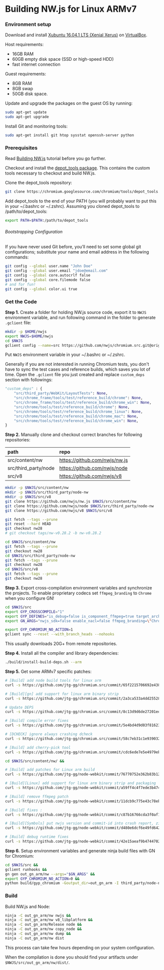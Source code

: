 # Building NW.js for Linux ARMv7

### Environment setup

Download and install [Xubuntu 16.04.1 LTS (Xenial Xerus)] on [VirtualBox].

Host requirements:

  - 16GB RAM
  - 60GB empty disk space (SSD or high-speed HDD)
  - fast internet connection

Guest requirements:

  - 8GB RAM
  - 8GB swap
  - 50GB disk space.


Update and upgrade the packages on the guest OS by running:
```bash
sudo apt-get update
sudo apt-get upgrade
```

Install Git and monitoring tools:
```bash
sudo apt-get install git htop sysstat openssh-server python
```

### Prerequisites

Read [Building NW.js] tutorial before you go further.

Checkout and install the [depot_tools package]. This contains the custom tools necessary to checkout and build NW.js.

Clone the depot_tools repository:
```bash
git clone https://chromium.googlesource.com/chromium/tools/depot_tools.git
```

Add depot_tools to the end of your PATH (you will probably want to put this in your ~/.bashrc or ~/.zshrc). Assuming you cloned depot_tools to /path/to/depot_tools:
```bash
export PATH=$PATH:/path/to/depot_tools
```

###### Bootstrapping Configuration
If you have never used Git before, you’ll need to set some global git configurations; substitute your name and email address in the following commands:
```bash
git config --global user.name "John Doe"
git config --global user.email "jdoe@email.com"
git config --global core.autocrlf false
git config --global core.filemode false
# and for fun!
git config --global color.ui true
```

### Get the Code

**Step 1.** Create a folder for holding NW.js source code, export it to `NWJS` environment variable, and run following command in the folder to generate `.gclient` file:

```bash
mkdir -p $HOME/nwjs
export NWJS=$HOME/nwjs
cd $NWJS
gclient config --name=src https://github.com/nwjs/chromium.src.git@origin/nw28
```

Put `NWJS` environment variable in your ~/.bashrc or ~/.zshrc.

Generally if you are not interested in running Chromium tests, you don't have to sync the test cases and reference builds, which saves you lot of time. Open the `.gclient` file you just created and replace `custom_deps` section with followings:

```python
"custom_deps" : {
    "src/third_party/WebKit/LayoutTests": None,
    "src/chrome_frame/tools/test/reference_build/chrome": None,
    "src/chrome_frame/tools/test/reference_build/chrome_win": None,
    "src/chrome/tools/test/reference_build/chrome": None,
    "src/chrome/tools/test/reference_build/chrome_linux": None,
    "src/chrome/tools/test/reference_build/chrome_mac": None,
    "src/chrome/tools/test/reference_build/chrome_win": None,
}
```

**Step 2.** Manually clone and checkout correct branches for following repositories:

| path | repo |
|:---- |:---- |
| src/content/nw | https://github.com/nwjs/nw.js |
| src/third_party/node | https://github.com/nwjs/node |
| src/v8 | https://github.com/nwjs/v8 |


```bash
mkdir -p $NWJS/src/content/nw
mkdir -p $NWJS/src/third_party/node-nw
mkdir -p $NWJS/src/v8
git clone https://github.com/nwjs/nw.js $NWJS/src/content/nw
git clone https://github.com/nwjs/node $NWJS/src/third_party/node-nw
git clone https://github.com/nwjs/v8 $NWJS/src/v8

git fetch --tags --prune
git reset --hard HEAD
git checkout nw28
# git checkout tags/nw-v0.28.2 -b nw-v0.28.2

cd $NWJS/src/content/nw
git fetch --tags --prune
git checkout nw28
cd $NWJS/src/third_party/node-nw
git fetch --tags --prune
git checkout nw28
cd $NWJS/src/v8
git fetch --tags --prune
git checkout nw28
```

**Step 3.** Export cross-compilation environment variables and synchronize the projects. To enable proprietary codecs set `ffmpeg_branding` to `Chrome` when you configure GN!

```bash
cd $NWJS/src
export GYP_CROSSCOMPILE="1"
export GYP_DEFINES="is_debug=false is_component_ffmpeg=true target_arch=arm target_cpu=\"arm\" arm_float_abi=hard"
export GN_ARGS="nwjs_sdk=false enable_nacl=false ffmpeg_branding=\"Chrome\"" #

export GYP_CHROMIUM_NO_ACTION=1
gclient sync --reset --with_branch_heads --nohooks
```

This usually downloads 20G+ from remote repositories.

**Step 4.** Install all the compiler and library dependencies:
```bash
./build/install-build-deps.sh --arm
```

**Step 5.** Get some ARMv7 specific patches:
```bash
# [Build] add node build tools for linux arm
curl -s https://github.com/jtg-gg/chromium.src/commit/65f2215706692e438ca3570be640ed724ae37eaf.patch | git am &&

# [Build][gn] add support for linux arm binary strip
curl -s https://github.com/jtg-gg/chromium.src/commit/2a3ca533a4dd2552889bd18cd4343809f13876c4.patch | git am &&

# Update DEPS
curl -s https://github.com/jtg-gg/chromium.src/commit/8c13d9d6de27201ed71529f77f38b39e0aafc184.patch | git am &&

# [Build] compile error fixes
curl -s https://github.com/jtg-gg/chromium.src/commit/5e4bd4d9d03f81623074334bf030d13fce968c1b.patch | git am &&

# [DCHECK] ignore always crashing dcheck
curl -s https://github.com/jtg-gg/chromium.src/commit/58c7eb31c1e9390325da21ccc7f718f1b1b019d2.patch | git am &&

# [Build] add cherry-pick tool
curl -s https://github.com/jtg-gg/chromium.src/commit/cdc6ede7e5e4979ebbcc58492c7b576a07350152.patch | git am &&

cd $NWJS/src/content/nw/ &&

# [Build] add patches for Linux arm build
curl -s https://github.com/jtg-gg/node-webkit/commit/76770752e362b83b127ac4bf3aacc0c9a81bd590.patch | git am &&

# [Build][Linux] add support for linux arm binary strip and packaging
curl -s https://github.com/jtg-gg/node-webkit/commit/a59ff4c4f7ede3b47411719e41c59332b25b7259.patch | git am &&

# [Build] remove ffmpeg patch
curl -s https://github.com/jtg-gg/node-webkit/commit/11dcb9c775e43c78eb8136148e23ffe3b15d737e.patch | git am &&

# [Build] fixes :
curl -s https://github.com/jtg-gg/node-webkit/commit/c87b16766cda3f0af1ffa76b2b24390d77a005e0.patch | git am &&

# [Build][Symbols] put nwjs version and commit-id into crash report, zi
curl -s https://github.com/jtg-gg/node-webkit/commit/d480e6dcf6e49fd64200fd347d406554e76ef72e.patch | git am &&

# [Build] debug runtime fixes
curl -s https://github.com/jtg-gg/node-webkit/commit/42e15aeaf9b47447023d866fd94c82774327c49b.patch | git am
```

**Step 6.** Setup environment variables and generate ninja build files with GN for Chromium:
```bash
cd $NWJS/src &&
gclient runhooks &&
gn gen out_gn_arm/nw --args="$GN_ARGS" &&
export GYP_CHROMIUM_NO_ACTION=0 &&
python build/gyp_chromium -Goutput_dir=out_gn_arm -I third_party/node-nw/build/common.gypi third_party/node-nw/node.gyp
```

### Build

Build NW.js and Node:
```bash
ninja -C out_gn_arm/nw nwjs &&
ninja -C out_gn_arm/nw v8_libplatform &&
ninja -C out_gn_arm/Release node &&
ninja -C out_gn_arm/nw copy_node &&
ninja -C out_gn_arm/nw dump &&
ninja -C out_gn_arm/nw dist
```

This process can take few hours depending on your system configuration.

When the compilation is done you should find your artifacts under `$NWJS/src/out_gn_arm/nw/dist/`.

[Xubuntu 16.04.1 LTS (Xenial Xerus)]: http://cdimage.ubuntu.com/xubuntu/releases/xenial/release/xubuntu-16.04.1-desktop-amd64.iso
[Ubuntu 14.04.5 LTS (Trusty Tahr)]: http://releases.ubuntu.com/14.04/ubuntu-14.04.5-desktop-amd64.iso
[VirtualBox]: https://www.virtualbox.org/wiki/Downloads
[Building NW.js]: http://docs.nwjs.io/en/latest/For%20Developers/Building%20NW.js/
[depot_tools package]: https://commondatastorage.googleapis.com/chrome-infra-docs/flat/depot_tools/docs/html/depot_tools_tutorial.html#_setting_up
